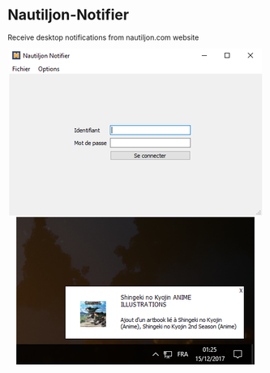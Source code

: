 # Nautiljon-Notifier
Receive desktop notifications from nautiljon.com website


<div align="center">
  <img src="img/login.png"/>
  <img src="img/notification.png"/>
</div>
